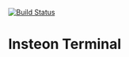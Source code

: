 [![Build Status](https://travis-ci.org/pfrommerd/insteon-terminal.svg?branch=experimental)](https://travis-ci.org/pfrommerd/insteon-terminal)
# Insteon Terminal
